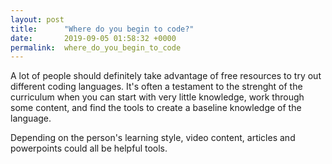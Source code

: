 ```yaml
---
layout: post
title:      "Where do you begin to code?"
date:       2019-09-05 01:58:32 +0000
permalink:  where_do_you_begin_to_code
---
```



A lot of people should definitely take advantage of free resources to try out different coding languages.  It's often a testament to the strenght of the curriculum when you can start with very little knowledge, work through some content, and find the tools to create a baseline knowledge of the language.  

Depending on the person's learning style, video content, articles and powerpoints could all be helpful tools.  
